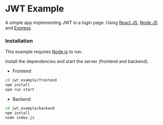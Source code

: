 # JWT Example
A simple app implementing JWT in a login page. Using [React JS][ReactJS], [Node JS][NodeJS] and [Express][Express].

### Installation

This example requires [Node.js](https://nodejs.org/) to run.

Install the dependencies and start the server (frontend and backend).

- Frontend
```sh
cd jwt_example/frontend
npm install
npm run start
```
- Backend
```sh
cd jwt_example/backend
npm install
node index.js
```
   [NodeJS]: <http://nodejs.org>
   [Twitter Bootstrap]: <http://twitter.github.com/bootstrap/>
   [Express]: <http://expressjs.com>
   [ReactJS]: <https://pt-br.reactjs.org/>
  